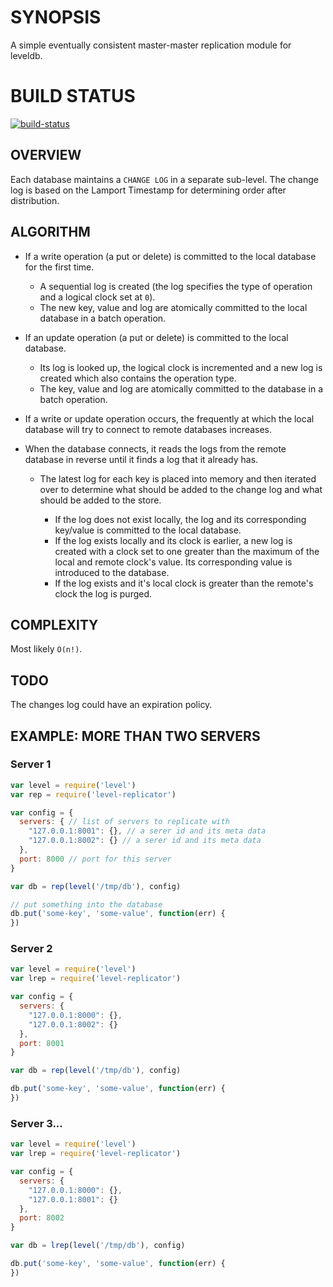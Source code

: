 # SYNOPSIS
A simple eventually consistent master-master replication module for leveldb.

# BUILD STATUS
[![build-status](https://www.codeship.io/projects/0d604520-6cc1-0131-203c-22ccfa4c21c9/status)](https://www.codeship.io/projects/13128)

## OVERVIEW
Each database maintains a `CHANGE LOG` in a separate sub-level. The change log
is based on the Lamport Timestamp for determining order after distribution.

## ALGORITHM
- If a write operation (a put or delete) is committed to the local database
  for the first time.

  - A sequential log is created (the log specifies the type of operation and
    a logical clock set at `0`).
  - The new key, value and log are atomically committed to the local database
    in a batch operation.

- If an update operation (a put or delete) is committed to the local database.

  - Its log is looked up, the logical clock is incremented and a new log is
    created which also contains the operation type.
  - The key, value and log are atomically committed to the database
    in a batch operation.

- If a write or update operation occurs, the frequently at which the local
  database will try to connect to remote databases increases.

- When the database connects, it reads the logs from the remote database in
  reverse until it finds a log that it already has.

  - The latest log for each key is placed into memory and then iterated over
    to determine what should be added to the change log and what should be added
    to the store.

    - If the log does not exist locally, the log and its corresponding key/value
      is committed to the local database.
    - If the log exists locally and its clock is earlier, a new log is created
      with a clock set to one greater than the maximum of the local and remote
      clock's value. Its corresponding value is introduced to the database.
    - If the log exists and it's local clock is greater than the remote's clock
      the log is purged.

## COMPLEXITY
Most likely `O(n!)`.

## TODO

The changes log could have an expiration policy.

## EXAMPLE: MORE THAN TWO SERVERS

### Server 1
```js
var level = require('level')
var rep = require('level-replicator')

var config = {
  servers: { // list of servers to replicate with
    "127.0.0.1:8001": {}, // a serer id and its meta data
    "127.0.0.1:8002": {} // a serer id and its meta data
  },
  port: 8000 // port for this server
}

var db = rep(level('/tmp/db'), config)

// put something into the database
db.put('some-key', 'some-value', function(err) {
})
```

### Server 2

```js
var level = require('level')
var lrep = require('level-replicator')

var config = {
  servers: {
    "127.0.0.1:8000": {},
    "127.0.0.1:8002": {}
  },
  port: 8001
}

var db = rep(level('/tmp/db'), config)

db.put('some-key', 'some-value', function(err) {
})
```

### Server 3...

```js
var level = require('level')
var lrep = require('level-replicator')

var config = {
  servers: {
    "127.0.0.1:8000": {},
    "127.0.0.1:8001": {}
  },
  port: 8002
}

var db = lrep(level('/tmp/db'), config)

db.put('some-key', 'some-value', function(err) {
})
```

